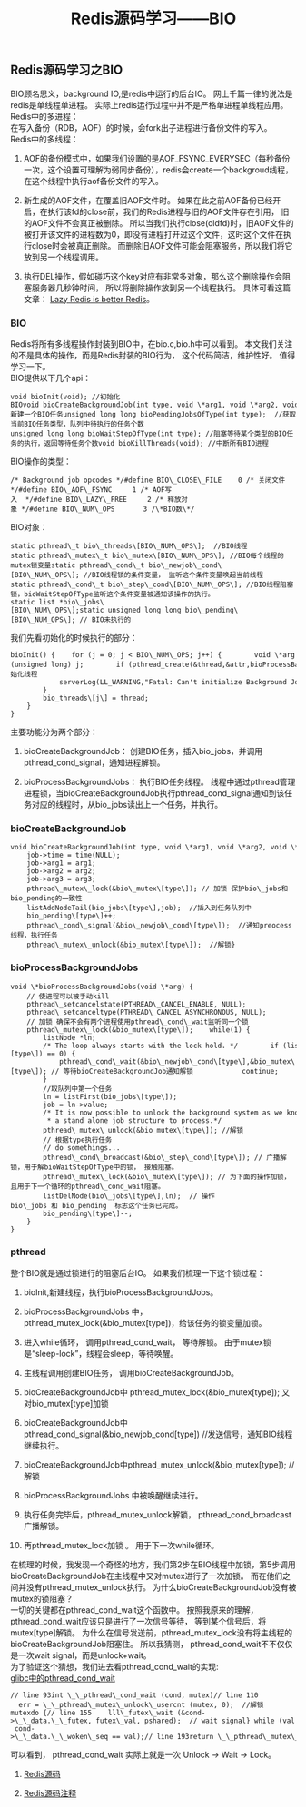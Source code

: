 ﻿---
layout: articles
title: Redis源码学习——BIO
permalink: articles/20160825.html
disqusIdentifier: articles/20160825.html
disqusUrl: http://redis.cn/monthly/temp.html
discuzTid: 
---


Redis源码学习之BIO
-------------

BIO顾名思义，background IO,是redis中运行的后台IO。 网上千篇一律的说法是redis是单线程单进程。 实际上redis运行过程中并不是严格单进程单线程应用。   
Redis中的多进程：   
在写入备份（RDB，AOF）的时候，会fork出子进程进行备份文件的写入。   
Redis中的多线程：

1.  AOF的备份模式中，如果我们设置的是AOF\_FSYNC\_EVERYSEC（每秒备份一次，这个设置可理解为弱同步备份），redis会create一个backgroud线程，在这个线程中执行aof备份文件的写入。
    
2.  新生成的AOF文件，在覆盖旧AOF文件时。 如果在此之前AOF备份已经开启，在执行该fd的close前，我们的Redis进程与旧的AOF文件存在引用， 旧的AOF文件不会真正被删除。 所以当我们执行close(oldfd)时，旧AOF文件的被打开该文件的进程数为0，即没有进程打开过这个文件，这时这个文件在执行close时会被真正删除。 而删除旧AOF文件可能会阻塞服务，所以我们将它放到另一个线程调用。
    
3.  执行DEL操作，假如碰巧这个key对应有非常多对象，那么这个删除操作会阻塞服务器几秒钟时间， 所以将删除操作放到另一个线程执行。 具体可看这篇文章： [Lazy Redis is better Redis](http://antirez.com/news/93)。
    

### BIO

Redis将所有多线程操作封装到BIO中，在bio.c,bio.h中可以看到。 本文我们关注的不是具体的操作，而是Redis封装的BIO行为， 这个代码简洁，维护性好。 值得学习一下。   
BIO提供以下几个api：

```
void bioInit(void); //初始化BIOvoid bioCreateBackgroundJob(int type, void \*arg1, void \*arg2, void *arg3);   //新建一个BIO任务unsigned long long bioPendingJobsOfType(int type);  //获取当前BIO任务类型，队列中待执行的任务个数unsigned long long bioWaitStepOfType(int type); //阻塞等待某个类型的BIO任务的执行，返回等待任务个数void bioKillThreads(void); //中断所有BIO进程
```

BIO操作的类型：

```
/* Background job opcodes */#define BIO\_CLOSE\_FILE    0 /* 关闭文件*/#define BIO\_AOF\_FSYNC     1 /* AOF写入  */#define BIO\_LAZY\_FREE     2 /* 释放对象 */#define BIO\_NUM\_OPS       3 /\*BIO数\*/
```

BIO对象：

```
static pthread\_t bio\_threads\[BIO\_NUM\_OPS\];  //BIO线程static pthread\_mutex\_t bio\_mutex\[BIO\_NUM\_OPS\]; //BIO每个线程的mutex锁变量static pthread\_cond\_t bio\_newjob\_cond\[BIO\_NUM\_OPS\]; //BIO线程锁的条件变量， 监听这个条件变量唤起当前线程static pthread\_cond\_t bio\_step\_cond\[BIO\_NUM\_OPS\]; //BIO线程阻塞锁，bioWaitStepOfType监听这个条件变量被通知该操作的执行。static list *bio\_jobs\[BIO\_NUM\_OPS\];static unsigned long long bio\_pending\[BIO\_NUM_OPS\]; // BIO未执行的
```

我们先看初始化的时候执行的部分：

```
bioInit() {    for (j = 0; j < BIO\_NUM\_OPS; j++) {        void \*arg = (void\*)(unsigned long) j;        if (pthread_create(&thread,&attr,bioProcessBackgroundJobs,arg) != 0) { // 初始化线程
            serverLog(LL_WARNING,"Fatal: Can't initialize Background Jobs.");            exit(1);
        }
        bio_threads\[j\] = thread;
    }
}
```

主要功能分为两个部分：

1.  bioCreateBackgroundJob： 创建BIO任务，插入bio\_jobs，并调用pthread\_cond_signal，通知进程解锁。
    
2.  bioProcessBackgroundJobs： 执行BIO任务线程。 线程中通过pthread管理进程锁，当bioCreateBackgroundJob执行pthread\_cond\_signal通知到该任务对应的线程时，从bio_jobs读出上一个任务，并执行。
    

### bioCreateBackgroundJob

```
void bioCreateBackgroundJob(int type, void \*arg1, void \*arg2, void \*arg3) {    struct bio_job \*job = zmalloc(sizeof(*job));
    job->time = time(NULL);
    job->arg1 = arg1;
    job->arg2 = arg2;
    job->arg3 = arg3;
    pthread\_mutex\_lock(&bio\_mutex\[type\]); // 加锁 保护bio\_jobs和bio_pending的一致性
    listAddNodeTail(bio_jobs\[type\],job);  //插入到任务队列中
    bio_pending\[type\]++;  
    pthread\_cond\_signal(&bio\_newjob\_cond\[type\]);  //通知preocess线程，执行任务
    pthread\_mutex\_unlock(&bio_mutex\[type\]);  //解锁}
```

### bioProcessBackgroundJobs

```
void \*bioProcessBackgroundJobs(void \*arg) {
    // 使进程可以被手动kill
    pthread\_setcancelstate(PTHREAD\_CANCEL_ENABLE, NULL);
    pthread\_setcanceltype(PTHREAD\_CANCEL_ASYNCHRONOUS, NULL); 
    // 加锁 确保不会有两个进程使用pthread\_cond\_wait监听同一个锁
    pthread\_mutex\_lock(&bio_mutex\[type\]);    while(1) {
        listNode *ln;
        /* The loop always starts with the lock hold. */        if (listLength(bio_jobs\[type\]) == 0) {
            pthread\_cond\_wait(&bio\_newjob\_cond\[type\],&bio_mutex\[type\]); // 等待bioCreateBackgroundJob通知解锁            continue;
        }
        //取队列中第一个任务
        ln = listFirst(bio_jobs\[type\]);
        job = ln->value;
        /* It is now possible to unlock the background system as we know have
         * a stand alone job structure to process.*/
        pthread\_mutex\_unlock(&bio_mutex\[type\]); //解锁
        // 根据type执行任务
        // do somethings...
        pthread\_cond\_broadcast(&bio\_step\_cond\[type\]); // 广播解锁，用于解bioWaitStepOfType中的锁， 接触阻塞。
        pthread\_mutex\_lock(&bio\_mutex\[type\]); // 为下面的操作加锁，且用于下一个循环的pthread\_cond_wait阻塞。
        listDelNode(bio\_jobs\[type\],ln);  // 操作bio\_jobs 和 bio_pending  标志这个任务已完成。
        bio_pending\[type\]--;
    }
}
```

### pthread

整个BIO就是通过锁进行的阻塞后台IO。 如果我们梳理一下这个锁过程：

1.  bioInit,新建线程，执行bioProcessBackgroundJobs。
    
2.  bioProcessBackgroundJobs 中，pthread\_mutex\_lock(&bio_mutex\[type\])，给该任务的锁变量加锁。
    
3.  进入while循环， 调用pthread\_cond\_wait， 等待解锁。 由于mutex锁是“sleep-lock”，线程会sleep，等待唤醒。
    
4.  主线程调用创建BIO任务， 调用bioCreateBackgroundJob。
    
5.  bioCreateBackgroundJob中 pthread\_mutex\_lock(&bio\_mutex\[type\]); 又对bio\_mutex\[type\]加锁
    
6.  bioCreateBackgroundJob中pthread\_cond\_signal(&bio\_newjob\_cond\[type\]) //发送信号，通知BIO线程继续执行。
    
7.  bioCreateBackgroundJob中pthread\_mutex\_unlock(&bio_mutex\[type\]); //解锁
    
8.  bioProcessBackgroundJobs 中被唤醒继续进行。
    
9.  执行任务完毕后，pthread\_mutex\_unlock解锁， pthread\_cond\_broadcast广播解锁。
    
10.  再pthread\_mutex\_lock加锁 。 用于下一次while循环。
    

在梳理的时候，我发现一个奇怪的地方，我们第2步在BIO线程中加锁，第5步调用bioCreateBackgroundJob在主线程中又对mutex进行了一次加锁。 而在他们之间并没有pthread\_mutex\_unlock执行。 为什么bioCreateBackgroundJob没有被mutex的锁阻塞？   
一切的关键都在pthread\_cond\_wait这个函数中。 按照我原来的理解，pthread\_cond\_wait应该只是进行了一次信号等待， 等到某个信号后，将mutex\[type\]解锁。 为什么在信号发送前，pthread\_mutex\_lock没有将主线程的bioCreateBackgroundJob阻塞住。 所以我猜测， pthread\_cond\_wait不不仅仅是一次wait signal，而是unlock+wait。   
为了验证这个猜想，我们进去看pthread\_cond\_wait的实现:   
[glibc中的pthread\_cond\_wait](https://github.com/lattera/glibc/blob/master/nptl/pthread_cond_wait.c#L127)

```
// line 93int \_\_pthread\_cond_wait (cond, mutex)// line 110
  err = \_\_pthread\_mutex\_unlock\_usercnt (mutex, 0);  //解锁mutexdo {// line 155    lll\_futex\_wait (&cond->\_\_data.\_\_futex, futex\_val, pshared);  // wait signal} while (val == seq || cond->\_\_data.\_\_woken\_seq == val);// line 193return \_\_pthread\_mutex\_cond\_lock (mutex);
```

可以看到， pthread\_cond\_wait 实际上就是一次 Unlock -> Wait -> Lock。

1.  [Redis源码](https://github.com/antirez/redis)
    
2.  [Redis源码注释](https://github.com/huangz1990/redis-3.0-annotated)